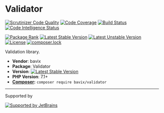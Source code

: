 # Validator

[![Scrutinizer Code Quality](https://scrutinizer-ci.com/g/bavix/validator/badges/quality-score.png?b=master)](https://scrutinizer-ci.com/g/bavix/validator/?branch=master)
[![Code Coverage](https://scrutinizer-ci.com/g/bavix/validator/badges/coverage.png?b=master)](https://scrutinizer-ci.com/g/bavix/validator/?branch=master)
[![Build Status](https://scrutinizer-ci.com/g/bavix/validator/badges/build.png?b=master)](https://scrutinizer-ci.com/g/bavix/validator/build-status/master)
[![Code Intelligence Status](https://scrutinizer-ci.com/g/bavix/validator/badges/code-intelligence.svg?b=master)](https://scrutinizer-ci.com/code-intelligence)

[![Package Rank](https://phppackages.org/p/bavix/validator/badge/rank.svg)](https://packagist.org/packages/bavix/validator)
[![Latest Stable Version](https://poser.pugx.org/bavix/validator/v/stable)](https://packagist.org/packages/bavix/validator)
[![Latest Unstable Version](https://poser.pugx.org/bavix/validator/v/unstable)](https://packagist.org/packages/bavix/validator)
[![License](https://poser.pugx.org/bavix/validator/license)](https://packagist.org/packages/bavix/validator)
[![composer.lock](https://poser.pugx.org/bavix/validator/composerlock)](https://packagist.org/packages/bavix/validator)

Validation library.

* **Vendor**: bavix
* **Package**: Validator
* **Version**: [![Latest Stable Version](https://poser.pugx.org/bavix/validator/v/stable)](https://packagist.org/packages/bavix/validator)
* **PHP Version**: 7.1+ 
* **[Composer](https://getcomposer.org/):** `composer require bavix/validator`

---
Supported by

[![Supported by JetBrains](https://cdn.rawgit.com/bavix/development-through/46475b4b/jetbrains.svg)](https://www.jetbrains.com/)
